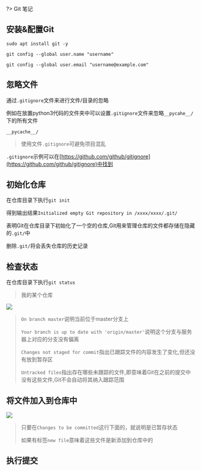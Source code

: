 ?> Git 笔记

## 安装&配置Git

`sudo apt install git -y`

`git config --global user.name "username"`

`git config --global user.email "username@example.com"`

## 忽略文件

通过`.gitignore`文件来进行文件/目录的忽略

例如在放置python3代码的文件夹中可以设置`.gitignore`文件来忽略`__pycahe__/`下的所有文件

```.gitignore
__pycache__/
```

>使用文件`.gitignore`可避免项目混乱

`.gitignore`示例可以在[https://github.com/github/gitignore](https://github.com/github/gitignore)中找到

## 初始化仓库

在仓库目录下执行`git init`

得到输出结果`Initialized empty Git repository in /xxxx/xxxx/.git/`

表明Git在仓库目录下初始化了一个空的仓库,Git用来管理仓库的文件都存储在隐藏的`.git/`中

删除`.git/`将会丢失仓库的历史记录

## 检查状态

在仓库目录下执行`git status`

>我的某个仓库

![](https://cdn.jsdelivr.net/gh/AMDyesIntelno/blog_img@master/Notes/develop/git/git_status.png)

>`On branch master`说明当前位于master分支上
>
>`Your branch is up to date with 'origin/master'`说明这个分支与服务器上对应的分支没有偏离
>
>`Changes not staged for commit`指出已跟踪文件的内容发生了变化,但还没有放到暂存区
>
>`Untracked files`指出存在哪些未跟踪的文件,即意味着Git在之前的提交中没有这些文件,Git不会自动将其纳入跟踪范围

## 将文件加入到仓库中

![](https://cdn.jsdelivr.net/gh/AMDyesIntelno/blog_img@master/Notes/develop/git/git_add.png)

>只要在`Changes to be committed`这行下面的，就说明是已暂存状态
>
>如果有标签`new file`意味着这些文件是新添加到仓库中的

## 执行提交


